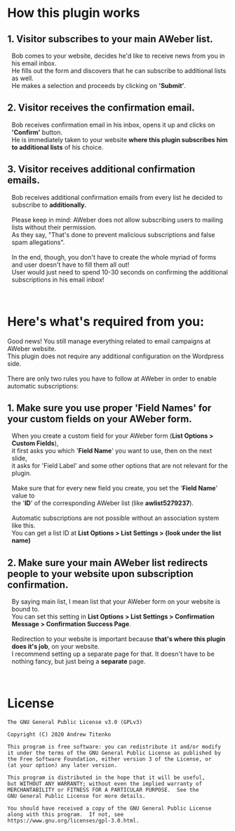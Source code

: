 <h1>How this plugin works</h1>
<h2>1. Visitor subscribes to your main AWeber list.</h2>
<p style="margin-left: 10px;">
  Bob comes to your website, decides he'd like to receive news from you in his email inbox.<br/>
  He fills out the form and discovers that he can subscribe to additional lists as well.<br/>
  He makes a selection and proceeds by clicking on <b>'Submit'</b>.
</p>
<h2>2. Visitor receives the confirmation email.</h2>
<p style="margin-left: 10px;">
  Bob receives confirmation email in his inbox, opens it up and clicks on <b>'Confirm'</b> button.<br/>
  He is immediately taken to your website <b>where this plugin subscribes him to additional lists</b> of his choice.
</p>
<h2>3. Visitor receives additional confirmation emails.</h2>
<p style="margin-left: 10px;">
  Bob receives additional confirmation emails from every list he decided to subscribe to <b>additionally.</b><br/><br/>
  Please keep in mind: AWeber does not allow subscribing users to mailing lists without their permission.<br/>
  As they say, "That's done to prevent malicious subscriptions and false spam allegations".<br/><br/>
  In the end, though, you don't have to create the whole myriad of forms and user doesn't have to fill them all out!<br/>
  User would just need to spend 10-30 seconds on confirming the additional subscriptions in his email inbox!
</p><br/>

<h1>Here's what's required from you:</h1>
<p>
  Good news! You still manage everything related to email campaigns at AWeber website.<br/>
  This plugin does not require any additional configuration on the Wordpress side.<br/><br/>
  There are only two rules you have to follow at AWeber in order to enable automatic subscriptions:<br/>
</p>
<h2>1. Make sure you use proper 'Field Names' for your custom fields on your AWeber form.</h2>
<p style="margin-left: 10px;">
  When you create a custom field for your AWeber form (<b>List Options > Custom Fields</b>),<br/>
  it first asks you which '<b>Field Name</b>' you want to use, then on the next slide,<br/>
  it asks for 'Field Label' and some other options that are not relevant for the plugin.<br/><br/>
  Make sure that for every new field you create, you set the '<b>Field Name</b>' value to<br/>
  the '<b>ID</b>' of the corresponding AWeber list (like <b>awlist5279237</b>).<br/><br/>
  Automatic subscriptions are not possible without an association system like this.<br/>
  You can get a list ID at <b>List Options > List Settings > (look under the list name)</b> 
</p>
<h2>2. Make sure your main AWeber list redirects people to your website upon subscription confirmation.</h2>
<p style="margin-left: 10px;">
  By saying main list, I mean list that your AWeber form on your website is bound to.<br/>
  You can set this setting in <b>List Options > List Settings > Confirmation Message > Confirmation Success Page</b>.<br/><br/>
  Redirection to your website is important because <b>that's where this plugin does it's job</b>, on your website.<br/>
  I recommend setting up a separate page for that. It doesn't have to be nothing fancy, but just being a <b>separate</b> page.
</p><br/>

# License

```
The GNU General Public License v3.0 (GPLv3)

Copyright (C) 2020 Andrew Titenko

This program is free software: you can redistribute it and/or modify
it under the terms of the GNU General Public License as published by
the Free Software Foundation, either version 3 of the License, or
(at your option) any later version.

This program is distributed in the hope that it will be useful,
but WITHOUT ANY WARRANTY; without even the implied warranty of
MERCHANTABILITY or FITNESS FOR A PARTICULAR PURPOSE.  See the
GNU General Public License for more details.

You should have received a copy of the GNU General Public License
along with this program.  If not, see https://www.gnu.org/licenses/gpl-3.0.html.
```
